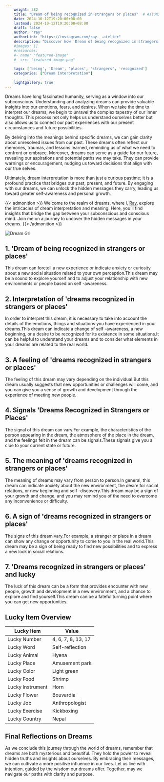 ```yaml
---
    weight: 382
    title: "Dream of being recognized in strangers or places"  # Assuming 'title' column exists
    date: 2024-10-12T19:20:00+08:00
    lastmod: 2024-10-12T19:20:00+08:00
    draft: false
    author: "ray"
    authorLink: "https://instagram.com/ray._.atelier"
    description: "Discover how 'Dream of being recognized in strangers or places' can interpret your future and uncover its significant meanings in your life."
    #images: []
    #resources:
    #- name: "featured-image"
    #  src: "featured-image.png"
    
    tags: ['being', 'Dream', 'places', 'strangers', 'recognized']
    categories: ["Dream Interpretation"]
    
    lightgallery: true
---
```

    
Dreams have long fascinated humanity, serving as a window into our subconscious. Understanding and analyzing dreams can provide valuable insights into our emotions, fears, and desires. When we take the time to interpret our dreams, we begin to unravel the complex tapestry of our inner thoughts. This process not only helps us understand ourselves better but also allows us to connect our past experiences with our present circumstances and future possibilities.

By delving into the meanings behind specific dreams, we can gain clarity about unresolved issues from our past. These dreams often reflect our memories, traumas, and lessons learned, reminding us of what we need to confront or embrace. Moreover, dreams can serve as a guide for our future, revealing our aspirations and potential paths we may take. They can provide warnings or encouragement, nudging us toward decisions that align with our true selves.

Ultimately, dream interpretation is more than just a curious pastime; it is a profound practice that bridges our past, present, and future. By engaging with our dreams, we can unlock the hidden messages they carry, leading us toward greater self-awareness and personal growth.

{{< admonition >}}
Welcome to the realm of dreams, where I, [Ray](https://instagram.com/ray._.atelier), explore the intricacies of dream interpretation and meaning. Here, you’ll find insights that bridge the gap between your subconscious and conscious mind. Join me on a journey to uncover the hidden messages in your dreams.
{{< /admonition >}}

![Dream Grl](https://cdn.pixabay.com/photo/2017/11/02/03/35/gothic-2910057_1280.jpg "Dream Grl")

## 1. 'Dream of being recognized in strangers or places'
This dream can foretell a new experience or indicate anxiety or curiosity about a new social situation related to your own perception.This dream may be a sound to explore yourself and to adjust your relationship with new environments or people based on self -awareness.

## 2. Interpretation of 'dreams recognized in strangers or places'
In order to interpret this dream, it is necessary to take into account the details of the emotions, things and situations you have experienced in your dreams.This dream can indicate a change of self -awareness, a new beginning, or a desire to be recognized for its existence in some situations.It can be helpful to understand your dreams and to consider what elements in your dreams are related to the real world.

## 3. A feeling of 'dreams recognized in strangers or places'
The feeling of this dream may vary depending on the individual.But this dream usually suggests that new opportunities or challenges will come, and you can give you a sense of growth and development through the experience of meeting new people.

## 4. Signals 'Dreams Recognized in Strangers or Places'
The signal of this dream can vary.For example, the characteristics of the person appearing in the dream, the atmosphere of the place in the dream, and the feelings felt in the dream can be signals.These signals give you a clue to your current state or future.

## 5. The meaning of 'dreams recognized in strangers or places'
The meaning of dreams may vary from person to person.In general, this dream can indicate anxiety about the new environment, the desire for social relations, or new beginning and self -discovery.This dream may be a sign of your growth and change, and you may remind you of the need to overcome any inconvenience or difficulty.

## 6. A sign of 'dreams recognized in strangers or places'
The signs of this dream vary.For example, a stranger or place in a dream can show any change or opportunity to come to you in the real world.This dream may be a sign of being ready to find new possibilities and to express a new look in social relations.

## 7. 'Dreams recognized in strangers or places' and lucky
The luck of this dream can be a form that provides encounter with new people, growth and development in a new environment, and a chance to explore and find yourself.This dream can be a fateful turning point where you can get new opportunities.

## Lucky Item Overview
| Lucky Item          | Value              |
|---------------|--------------------|
| Lucky Number        | 4, 6, 7, 8, 13, 17  |
| Lucky Word          | Self-reflection |
| Lucky Animal        | Hyena |
| Lucky Place         | Amusement park     |
| Lucky Color         | Light green     |
| Lucky Food          | Shrimp      |
| Lucky Instrument    | Horn |
| Lucky Flower        | Bouvardia    |
| Lucky Job           | Anthropologist       |
| Lucky Exercise      | Kickboxing  |
| Lucky Country       | Nepal    |


##  Final Reflections on Dreams

As we conclude this journey through the world of dreams, remember that dreams are both mysterious and beautiful. They hold the power to reveal hidden truths and insights about ourselves. By embracing their messages, we can cultivate a more positive influence in our lives. Let us live with intention, guided by the wisdom our dreams offer. Together, may we navigate our paths with clarity and purpose.
